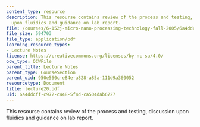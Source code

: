 ```yaml
---
content_type: resource
description: This resourse contains review of the process and testing, discussion
  upon fluidics and guidance on lab report.
file: /courses/6-152j-micro-nano-processing-technology-fall-2005/6a4ddcffc972c4485f4dca504dab6727_lecture20.pdf
file_size: 594703
file_type: application/pdf
learning_resource_types:
- Lecture Notes
license: https://creativecommons.org/licenses/by-nc-sa/4.0/
ocw_type: OCWFile
parent_title: Lecture Notes
parent_type: CourseSection
parent_uid: 950e560c-e84e-a828-a85a-111d9a360052
resourcetype: Document
title: lecture20.pdf
uid: 6a4ddcff-c972-c448-5f4d-ca504dab6727
---
```

This resourse contains review of the process and testing, discussion upon fluidics and guidance on lab report.